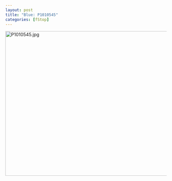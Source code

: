 ```yaml
---
layout: post
title: "Blue: P1010545"
categories: [fStop]
---
```

<img alt="P1010545.jpg" src="http://www.botzilla.com/blog/pix2009/P1010545.jpg" width="807" height="454" border="0" />



